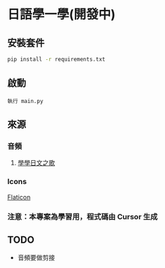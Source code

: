 # 日語學一學(開發中)

## 安裝套件

```bash
pip install -r requirements.txt
```

## 啟動

```
執行 main.py
```

## 來源

### 音頻

1. [學學日文之歌](https://www.youtube.com/watch?v=7I2Ryji_9Js)

### Icons

[Flaticon](https://www.flaticon.com/)

### 注意：本專案為學習用，程式碼由 Cursor 生成

## TODO

- 音頻要做剪接
